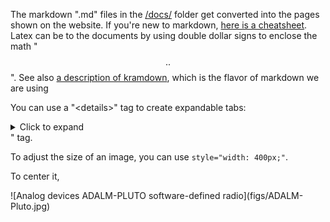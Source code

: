 The markdown ".md" files in the [/docs/](https://github.com/Physics-50/Module-1/tree/master/docs) folder get converted into the pages shown on the website. If you're new to markdown, [here is a cheatsheet](https://github.com/adam-p/markdown-here/wiki/Markdown-Here-Cheatsheet). Latex can be to the documents by using double dollar signs to enclose the math "$$ .. $$". See also [a description of kramdown](https://kramdown.gettalong.org/syntax.html), which is the flavor of markdown we are using

You can use a "\<details>" tag to create expandable tabs: 

<details>
<summary markdown='span'> Click to expand </summary>

Take a look a the raw markdown file for how to format the "</details>" tag. 
</details>

To adjust the size of an image, you can use `style="width: 400px;"`.

To center it,
<p class="center" markdown="1">
![Analog devices ADALM-PLUTO software-defined radio](figs/ADALM-Pluto.jpg)
</p>